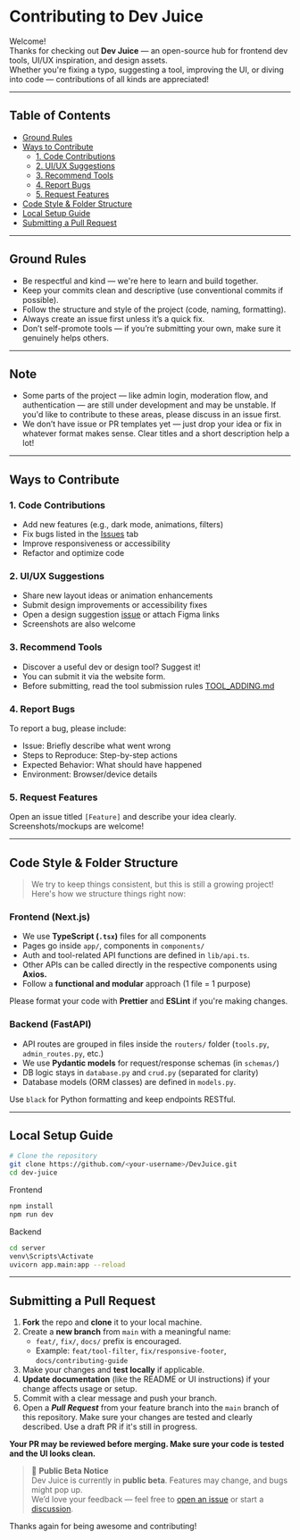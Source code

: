 # Contributing to Dev Juice

Welcome!  
Thanks for checking out **Dev Juice** — an open-source hub for frontend dev tools, UI/UX inspiration, and design assets.  
Whether you're fixing a typo, suggesting a tool, improving the UI, or diving into code — contributions of all kinds are appreciated!

---

## Table of Contents

- [Ground Rules](#ground-rules)
- [Ways to Contribute](#ways-to-contribute)
  - [1. Code Contributions](#1--code-contributions)
  - [2. UI/UX Suggestions](#2--uiux-suggestions)
  - [3. Recommend Tools](#3--recommend-tools)
  - [4. Report Bugs](#4--report-bugs)
  - [5. Request Features](#5--request-features)
- [Code Style & Folder Structure](#code-style--folder-structure)
- [Local Setup Guide](#local-setup-guide)
- [Submitting a Pull Request](#submitting-a-pull-request)

---

## Ground Rules

- Be respectful and kind — we're here to learn and build together.
- Keep your commits clean and descriptive (use conventional commits if possible).
- Follow the structure and style of the project (code, naming, formatting).
- Always create an issue first unless it’s a quick fix.
- Don’t self-promote tools — if you’re submitting your own, make sure it genuinely helps others.

---

## Note

- Some parts of the project — like admin login, moderation flow, and authentication — are still under development and may be unstable. If you'd like to contribute to these areas, please discuss in an issue first.
- We don’t have issue or PR templates yet — just drop your idea or fix in whatever format makes sense. Clear titles and a short description help a lot!

---

## Ways to Contribute

### 1. Code Contributions

- Add new features (e.g., dark mode, animations, filters)
- Fix bugs listed in the [Issues](https://github.com/Adhithyan2004/DevJuice/issues) tab
- Improve responsiveness or accessibility
- Refactor and optimize code

### 2. UI/UX Suggestions

- Share new layout ideas or animation enhancements
- Submit design improvements or accessibility fixes
- Open a design suggestion [issue](https://github.com/Adhithyan2004/DevJuice/issues) or attach Figma links
- Screenshots are also welcome

### 3. Recommend Tools

- Discover a useful dev or design tool? Suggest it!
- You can submit it via the website form.
- Before submitting, read the tool submission rules [TOOL_ADDING.md](./TOOL_ADDING.md)

### 4. Report Bugs

To report a bug, please include:

- Issue: Briefly describe what went wrong
- Steps to Reproduce: Step-by-step actions
- Expected Behavior: What should have happened
- Environment: Browser/device details

### 5. Request Features

Open an issue titled `[Feature]` and describe your idea clearly. Screenshots/mockups are welcome!

---

## Code Style & Folder Structure

> We try to keep things consistent, but this is still a growing project! Here's how we structure things right now:

### Frontend (Next.js)

- We use **TypeScript (`.tsx`)** files for all components
- Pages go inside `app/`, components in `components/`
- Auth and tool-related API functions are defined in `lib/api.ts`.
- Other APIs can be called directly in the respective components using **Axios.**
- Follow a **functional and modular** approach (1 file = 1 purpose)

Please format your code with **Prettier** and **ESLint** if you're making changes.

### Backend (FastAPI)

- API routes are grouped in files inside the `routers/` folder (`tools.py`, `admin_routes.py`, etc.)
- We use **Pydantic models** for request/response schemas (in `schemas/`)
- DB logic stays in `database.py` and `crud.py` (separated for clarity)
- Database models (ORM classes) are defined in `models.py`.

Use `black` for Python formatting and keep endpoints RESTful.

---

## Local Setup Guide

```bash
# Clone the repository
git clone https://github.com/<your-username>/DevJuice.git
cd dev-juice
```

Frontend

```bash
npm install
npm run dev
```

Backend

```bash
cd server
venv\Scripts\Activate
uvicorn app.main:app --reload
```

---

## Submitting a Pull Request

1. **Fork** the repo and **clone** it to your local machine.
2. Create a **new branch** from `main` with a meaningful name:
   - `feat/`, `fix/`, `docs/` prefix is encouraged.
   - Example: `feat/tool-filter`, `fix/responsive-footer`, `docs/contributing-guide`
3. Make your changes and **test locally** if applicable.
4. **Update documentation** (like the README or UI instructions) if your change affects usage or setup.
5. Commit with a clear message and push your branch.
6. Open a **_Pull Request_** from your feature branch into the `main` branch of this repository.
   Make sure your changes are tested and clearly described. Use a draft PR if it's still in progress.

**Your PR may be reviewed before merging. Make sure your code is tested and the UI looks clean.**

> 🚧 **Public Beta Notice**  
> Dev Juice is currently in **public beta**. Features may change, and bugs might pop up.  
> We’d love your feedback — feel free to [open an issue](https://github.com/Adhithyan2004/devjuice/issues) or start a [discussion](https://github.com/Adhithyan2004/devjuice/discussions).

Thanks again for being awesome and contributing!
